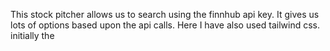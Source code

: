 This stock pitcher allows us to search using the finnhub api key. It gives us lots of options based upon the api calls. Here I have also used tailwind css. 
initially the 
